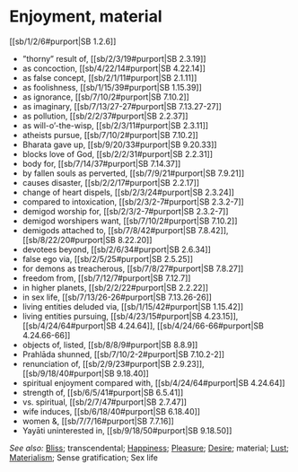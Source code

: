 # Enjoyment, material

[[sb/1/2/6#purport|SB 1.2.6]]

* ”thorny” result of, [[sb/2/3/19#purport|SB 2.3.19]]
* as concoction, [[sb/4/22/14#purport|SB 4.22.14]]
* as false concept, [[sb/2/1/11#purport|SB 2.1.11]]
* as foolishness, [[sb/1/15/39#purport|SB 1.15.39]]
* as ignorance, [[sb/7/10/2#purport|SB 7.10.2]]
* as imaginary, [[sb/7/13/27-27#purport|SB 7.13.27-27]]
* as pollution, [[sb/2/2/37#purport|SB 2.2.37]]
* as will-o’-the-wisp, [[sb/2/3/11#purport|SB 2.3.11]]
* atheists pursue, [[sb/7/10/2#purport|SB 7.10.2]]
* Bharata gave up, [[sb/9/20/33#purport|SB 9.20.33]]
* blocks love of God, [[sb/2/2/31#purport|SB 2.2.31]]
* body for, [[sb/7/14/37#purport|SB 7.14.37]]
* by fallen souls as perverted, [[sb/7/9/21#purport|SB 7.9.21]]
* causes disaster, [[sb/2/2/17#purport|SB 2.2.17]]
* change of heart dispels, [[sb/2/3/24#purport|SB 2.3.24]]
* compared to intoxication, [[sb/2/3/2-7#purport|SB 2.3.2-7]]
* demigod worship for, [[sb/2/3/2-7#purport|SB 2.3.2-7]]
* demigod worshipers want, [[sb/7/10/2#purport|SB 7.10.2]]
* demigods attached to, [[sb/7/8/42#purport|SB 7.8.42]], [[sb/8/22/20#purport|SB 8.22.20]]
* devotees beyond, [[sb/2/6/34#purport|SB 2.6.34]]
* false ego via, [[sb/2/5/25#purport|SB 2.5.25]]
* for demons as treacherous, [[sb/7/8/27#purport|SB 7.8.27]]
* freedom from, [[sb/7/12/7#purport|SB 7.12.7]]
* in higher planets, [[sb/2/2/22#purport|SB 2.2.22]]
* in sex life, [[sb/7/13/26-26#purport|SB 7.13.26-26]]
* living entities deluded via, [[sb/1/15/42#purport|SB 1.15.42]]
* living entities pursuing, [[sb/4/23/15#purport|SB 4.23.15]], [[sb/4/24/64#purport|SB 4.24.64]], [[sb/4/24/66-66#purport|SB 4.24.66-66]]
* objects of, listed, [[sb/8/8/9#purport|SB 8.8.9]]
* Prahlāda shunned, [[sb/7/10/2-2#purport|SB 7.10.2-2]]
* renunciation of, [[sb/2/9/23#purport|SB 2.9.23]], [[sb/9/18/40#purport|SB 9.18.40]]
* spiritual enjoyment compared with, [[sb/4/24/64#purport|SB 4.24.64]]
* strength of, [[sb/6/5/41#purport|SB 6.5.41]]
* vs. spiritual, [[sb/2/7/47#purport|SB 2.7.47]]
* wife induces, [[sb/6/18/40#purport|SB 6.18.40]]
* women &, [[sb/7/7/16#purport|SB 7.7.16]]
* Yayāti uninterested in, [[sb/9/18/50#purport|SB 9.18.50]]

*See also:* [Bliss](entries/bliss.md); transcendental; [Happiness](entries/happiness.md); [Pleasure](entries/pleasure.md); [Desire](entries/desires.md); material; [Lust](entries/lust.md); [Materialism](entries/materialism.md); Sense gratification; Sex life
